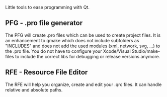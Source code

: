 Little tools to ease programming with Qt.

## PFG - .pro file generator ##
The PFG will create .pro files which can be used to create project files. It is an enhancement to qmake which does not include subfolders as "INCLUDES" and does not add the used modules (xml, network, svg, ...) to the .pro file.
You do not have to configure your Xcode/Visual Studio/make-files to include the correct libs for debugging or release versions anymore.

## RFE - Resource File Editor ##
The RFE will help you organize, create and edit your .qrc files. It can handle relative and absolute paths.